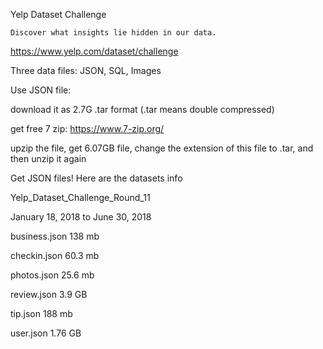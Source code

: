 
Yelp Dataset Challenge

    Discover what insights lie hidden in our data.
    
   https://www.yelp.com/dataset/challenge
   
   Three data files: JSON, SQL, Images
   
 Use JSON file:

download it as 2.7G .tar format (.tar means double compressed)

get free 7 zip: https://www.7-zip.org/

upzip the file, get 6.07GB file, change the extension of this file to .tar, and then unzip it again

Get JSON files! Here are the datasets info

Yelp_Dataset_Challenge_Round_11

January 18, 2018 to June 30, 2018

business.json    138 mb

checkin.json     60.3 mb

photos.json      25.6 mb 

review.json      3.9 GB

tip.json         188 mb

user.json        1.76 GB



